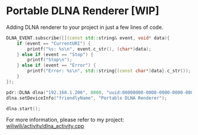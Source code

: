 # Portable DLNA Renderer [WIP]

Adding DLNA renderer to your project in just a few lines of code.

```c++
DLNA_EVENT.subscribe([](const std::string& event, void* data){
    if (event == "CurrentURI") {
        printf("%s: %s\n", event.c_str(), (char*)data);
    } else if (event == "Stop") {
        printf("Stop\n");
    } else if (event == "Error") {
        printf("Error: %s\n", std::string{(const char*)data}.c_str());
    }
});

pdr::DLNA dlna("192.168.1.206", 8000, "uuid:00000000-0000-0000-0000-000000000000");
dlna.setDeviceInfo("friendlyName", "Portable DLNA Renderer");

dlna.start();
```

For more information, please refer to my
project: [wiliwili/activity/dlna_activity.cpp](https://github.com/xfangfang/wiliwili/blob/dev/wiliwili/source/activity/dlna_activity.cpp)
